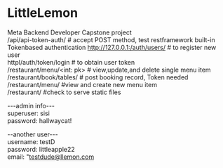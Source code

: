 # LittleLemon
Meta Backend Developer Capstone project<br>
/api/api-token-auth/ # accept POST method, test restframework built-in Tokenbased authentication
http://127.0.0.1:/auth/users/  # to register new user <br>
httpl/auth/token/login  # to obtain user token <br>
/restaurant/menu/<int: pk> # view,update,and delete single menu item <br>
/restaurant/book/tables/ # post booking record, Token needed <br>
/restaurant/menu/  #view and create new menu item <br>
/restaurant/ #check to serve static files <br>

---admin info--- <br>
superuser: sisi <br>
password: hallwaycat! <br>

--another user--- <br>
username: testD <br>
password: littleapple22 <br>
email: "testdude@llemon.com
